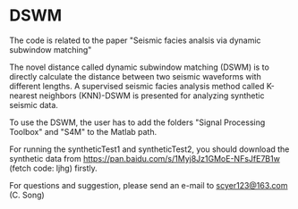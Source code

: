# DSWM
The code is related to the paper "Seismic facies analsis via dynamic subwindow matching"

The novel distance called dynamic subwindow matching (DSWM) is to directly calculate the distance between two seismic waveforms with different lengths. A supervised seismic facies analysis method called K-nearest neighbors (KNN)-DSWM is presented for analyzing synthetic seismic data.

To use the DSWM, the user has to add the folders "Signal Processing Toolbox" and "S4M" to the Matlab path. 

For running the syntheticTest1 and syntheticTest2, you should download the synthetic data from https://pan.baidu.com/s/1Myj8Jz1GMoE-NFsJfE7B1w (fetch code: ljhg) firstly.

For questions and suggestion, please send an e-mail to scyer123@163.com (C. Song)
